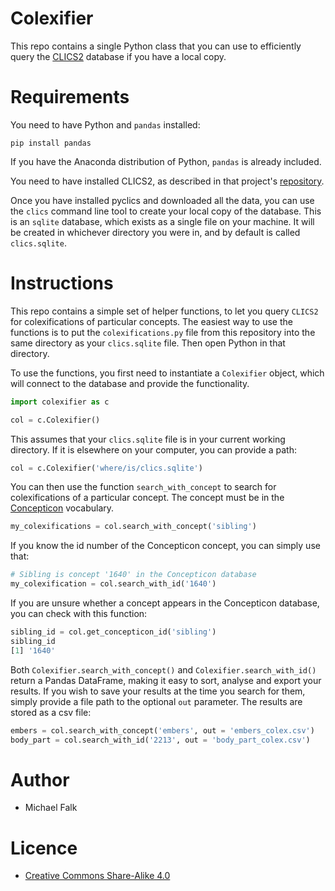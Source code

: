 # Colexifier

This repo contains a single Python class that you can use to efficiently query the [CLICS2](https://clics.clld.org/) database if you have a local copy.

# Requirements

You need to have Python and `pandas` installed:

```
pip install pandas
```

If you have the Anaconda distribution of Python, `pandas` is already included.

You need to have installed CLICS2, as described in that project's [repository](https://github.com/clics/clics2).

Once you have installed pyclics and downloaded all the data, you can use the `clics` command line tool to create your local copy of the database. This is an `sqlite` database, which exists as a single file on your machine. It will be created in whichever directory you were in, and by default is called `clics.sqlite`.

# Instructions

This repo contains a simple set of helper functions, to let you query `CLICS2` for colexifications of particular concepts. The easiest way to use the functions is to put the `colexifications.py` file from this repository into the same directory as your `clics.sqlite` file. Then open Python in that directory.

To use the functions, you first need to instantiate a `Colexifier` object, which will connect to the database and provide the functionality.
```python
import colexifier as c

col = c.Colexifier()
```
This assumes that your `clics.sqlite` file is in your current working directory. If it is elsewhere on your computer, you can provide a path:
```python
col = c.Colexifier('where/is/clics.sqlite')
```
You can then use the function `search_with_concept` to search for colexifications of a particular concept. The concept must be in the [Concepticon](https://concepticon.clld.org/) vocabulary.
```python
my_colexifications = col.search_with_concept('sibling')
```
If you know the id number of the Concepticon concept, you can simply use that:
```python
# Sibling is concept '1640' in the Concepticon database
my_colexification = col.search_with_id('1640')
```
If you are unsure whether a concept appears in the Concepticon database, you can check with this function:
```python
sibling_id = col.get_concepticon_id('sibling')
sibling_id
[1] '1640'
```
Both `Colexifier.search_with_concept()` and `Colexifier.search_with_id()` return a Pandas DataFrame, making it easy to sort, analyse and export your results. If you wish to save your results at the time you search for them, simply provide a file path to the optional `out` parameter. The results are stored as a csv file:
```python
embers = col.search_with_concept('embers', out = 'embers_colex.csv')
body_part = col.search_with_id('2213', out = 'body_part_colex.csv')
```

# Author

* Michael Falk

# Licence

* [Creative Commons Share-Alike 4.0](https://creativecommons.org/licenses/by-sa/4.0/)